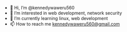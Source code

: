 - 👋 Hi, I’m @kennedywaweru560
- 👀 I’m interested in web development, network security
- 🌱 I’m currently learning linux, web development
- 📫 How to reach me kennedywaweru560@gmail.com

<!---
kennedywaweru560/kennedywaweru560 is a ✨ special ✨ repository because its `README.md` (this file) appears on your GitHub profile.
You can click the Preview link to take a look at your changes.
--->

